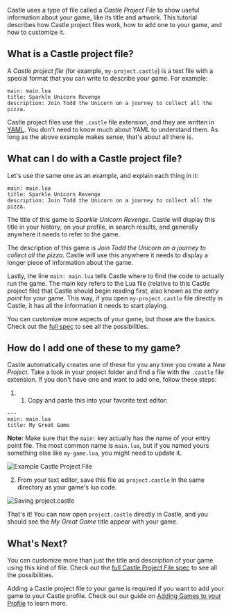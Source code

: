 Castle uses a type of file called a *Castle Project File* to show useful information about your game, like its title and artwork. This tutorial describes how Castle project files work, how to add one to your game, and how to customize it.

## What is a Castle project file?

A *Castle project file* (for example, `my-project.castle`) is a text file with a special format that you can write to describe your game. For example:

```
main: main.lua
title: Sparkle Unicorn Revenge
description: Join Todd the Unicorn on a journey to collect all the pizza.
```

Castle project files use the `.castle` file extension, and they are written in [YAML](https://en.wikipedia.org/wiki/YAML). You don't need to know much about YAML to understand them. As long as the above example makes sense, that's about all there is.

## What can I do with a Castle project file?

Let's use the same one as an example, and explain each thing in it:

```
main: main.lua
title: Sparkle Unicorn Revenge
description: Join Todd the Unicorn on a journey to collect all the pizza.
```

The title of this game is *Sparkle Unicorn Revenge*. Castle will display this title in your history, on your profile, in search results, and generally anywhere it needs to refer to the game.

The description of this game is *Join Todd the Unicorn on a journey to collect all the pizza*. Castle will use this anywhere it needs to display a longer piece of information about the game.

Lastly, the line `main: main.lua` tells Castle where to find the code to actually run the game. The main key refers to the Lua file (relative to this Castle project file) that Castle should begin reading first, also known as the *entry point* for your game. This way, if you open `my-project.castle` file directly in Castle, it has all the information it needs to start playing.

You can customize more aspects of your game, but those are the basics. Check out the [full spec](/documentation/castle-file) to see all the possibilities.

## How do I add one of these to my game?

Castle automatically creates one of these for you any time you create a *New Project*. Take a look in your project folder and find a file with the `.castle` file extension. If you don't have one and want to add one, follow these steps:

1. 1. Copy and paste this into your favorite text editor:

```
---
main: main.lua
title: My Great Game
```

**Note:** Make sure that the `main:` key actually has the name of your entry point file. The most common name is `main.lua`, but if you named yours something else like `my-game.lua`, you might need to update it.

![Example Castle Project File](https://user-images.githubusercontent.com/1316332/53039231-93d99f00-3433-11e9-890d-f2fae7bb903c.png)

2. From your text editor, save this file as `project.castle` in the same directory as your game's lua code.

![Saving project.castle](https://user-images.githubusercontent.com/1316332/53039243-99cf8000-3433-11e9-87a7-f8172b0fea3c.png)

That's it! You can now open `project.castle` directly in Castle, and you should see the *My Great Game* title appear with your game.

## What's Next?

You can customize more than just the title and description of your game using this kind of file. Check out the [full Castle Project File spec](https://castle.games/documentation/castle-file) to see all the possibilities.

Adding a Castle project file to your game is required if you want to add your game to your Castle profile. Check out our guide on [Adding Games to your Profile](/posts/@castle/adding-game-to-castle-profile) to learn more.